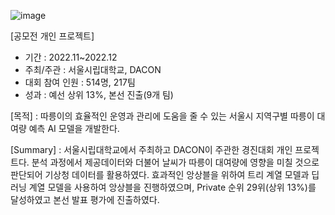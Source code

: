 ![image](https://user-images.githubusercontent.com/86222332/210039567-c52611a4-e24f-4ad1-91f8-9a6628003ea9.png)

[공모전 개인 프로젝트]

- 기간 : 2022.11~2022.12
- 주최/주관 : 서울시립대학교, DACON
- 대회 참여 인원 : 514명, 217팀
- 성과 : 예선 상위 13%, 본선 진출(9개 팀)

[목적] : 따릉이의 효율적인 운영과 관리에 도움을 줄 수 있는 서울시 지역구별 따릉이 대여량 예측 AI 모델을 개발한다.  

[Summary] : 서울시립대학교에서 주최하고 DACON이 주관한 경진대회 개인 프로젝트다.
분석 과정에서 제공데이터와 더불어 날씨가 따릉이 대여량에 영향을 미칠 것으로 판단되어 기상청 데이터를 활용하였다.
효과적인 앙상블을 위하여 트리 계열 모델과 딥러닝 계열 모델을 사용하여 앙상블을 진행하였으며, Private 순위 29위(상위 13%)를 달성하였고 본선 발표 평가에 진출하였다.
